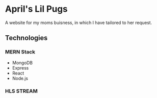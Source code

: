 # April's Lil Pugs

A website for my moms buisness, in which I have tailored to her request.

## Technologies

### MERN Stack
- MongoDB
- Express
- React
- Node.js

### HLS STREAM